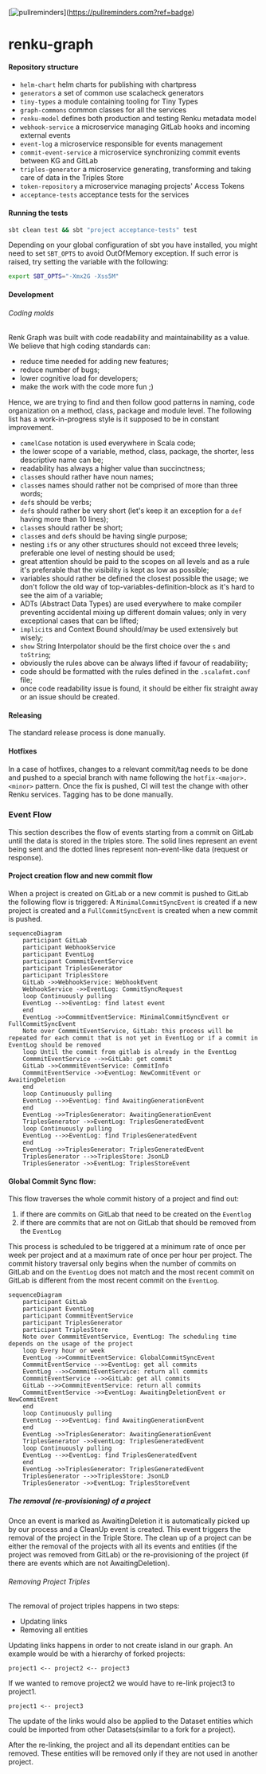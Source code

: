 \[![pullreminders](https://pullreminders.com/badge.svg)](https://pullreminders.com?ref=badge)

# renku-graph

#### Repository structure

- `helm-chart` helm charts for publishing with chartpress
- `generators` a set of common use scalacheck generators
- `tiny-types` a module containing tooling for Tiny Types
- `graph-commons` common classes for all the services
- `renku-model` defines both production and testing Renku metadata model
- `webhook-service` a microservice managing GitLab hooks and incoming external events
- `event-log` a microservice responsible for events management
- `commit-event-service` a microservice synchronizing commit events between KG and GitLab
- `triples-generator` a microservice generating, transforming and taking care of data in the Triples Store
- `token-repository` a microservice managing projects' Access Tokens
- `acceptance-tests` acceptance tests for the services

#### Running the tests

```bash
sbt clean test && sbt "project acceptance-tests" test
```

Depending on your global configuration of sbt you have installed, you might need to set `SBT_OPTS` to avoid OutOfMemory exception. 
If such error is raised, try setting the variable with the following:

```bash
export SBT_OPTS="-Xmx2G -Xss5M"
```

#### Development

###### Coding molds

Renk Graph was built with code readability and maintainability as a value. We believe that high coding standards can:
* reduce time needed for adding new features;
* reduce number of bugs;
* lower cognitive load for developers;
* make the work with the code more fun ;)

Hence, we are trying to find and then follow good patterns in naming, code organization on a method, class, package and module level. The following list has a work-in-progress style is it supposed to be in constant improvement.
* `camelCase` notation is used everywhere in Scala code;
* the lower scope of a variable, method, class, package, the shorter, less descriptive name can be;
* readability has always a higher value than succinctness;
* `class`es should rather have noun names;
* `class`es names should rather not be comprised of more than three words;
* `def`s should be verbs;
* `def`s should rather be very short (let's keep it an exception for a `def` having more than 10 lines);
* `class`es should rather be short;
* `class`es and `def`s should be having single purpose;
* nesting `if`s or any other structures should not exceed three levels; preferable one level of nesting should be used;
* great attention should be paid to the scopes on all levels and as a rule it's preferable that the visibility is kept as low as possible;
* variables should rather be defined the closest possible the usage; we don't follow the old way of top-variables-definition-block as it's hard to see the aim of a variable;
* ADTs (Abstract Data Types) are used everywhere to make compiler preventing accidental mixing up different domain values; only in very exceptional cases that can be lifted;
* `implicit`s and Context Bound should/may be used extensively but wisely;
* `show` String Interpolator should be the first choice over the `s` and `toString`; 
* obviously the rules above can be always lifted if favour of readability;
* code should be formatted with the rules defined in the `.scalafmt.conf` file;
* once code readability issue is found, it should be either fix straight away or an issue should be created.

#### Releasing

The standard release process is done manually.

#### Hotfixes

In a case of hotfixes, changes to a relevant commit/tag needs to be done and pushed to a special branch with name
following the `hotfix-<major>.<minor>` pattern. Once the fix is pushed, CI will test the change with other Renku
services. Tagging has to be done manually.

### Event Flow

This section describes the flow of events starting from a commit on GitLab until the data is stored in the triples
store. The solid lines represent an event being sent and the dotted lines represent non-event-like data (request or
response).

#### Project creation flow and new commit flow

When a project is created on GitLab or a new commit is pushed to GitLab the following flow is triggered:
A `MinimalCommitSyncEvent` is created if a new project is created and a `FullCommitSyncEvent` is created when a new
commit is pushed.

```mermaid
sequenceDiagram
    participant GitLab
    participant WebhookService
    participant EventLog
    participant CommmitEventService
    participant TriplesGenerator
    participant TriplesStore
    GitLab ->>WebhookService: WebhookEvent
    WebhookService ->>EventLog: CommitSyncRequest 
    loop Continuously pulling
    EventLog -->>EventLog: find latest event 
    end
    EventLog ->>CommmitEventService: MinimalCommitSyncEvent or FullCommitSyncEvent
    Note over CommmitEventService, GitLab: this process will be repeated for each commit that is not yet in EventLog or if a commit in EventLog should be removed
    loop Until the commit from gitlab is already in the EventLog
    CommmitEventService -->>GitLab: get commit
    GitLab ->>CommmitEventService: CommitInfo
    CommmitEventService ->>EventLog: NewCommitEvent or AwaitingDeletion
    end
    loop Continuously pulling
    EventLog -->>EventLog: find AwaitingGenerationEvent
    end
    EventLog ->>TriplesGenerator: AwaitingGenerationEvent
    TriplesGenerator ->>EventLog: TriplesGeneratedEvent
    loop Continuously pulling
    EventLog -->>EventLog: find TriplesGeneratedEvent
    end
    EventLog ->>TriplesGenerator: TriplesGeneratedEvent
    TriplesGenerator -->>TriplesStore: JsonLD
    TriplesGenerator ->>EventLog: TriplesStoreEvent
```

#### Global Commit Sync flow:

This flow traverses the whole commit history of a project and find out:

1. if there are commits on GitLab that need to be created on the `Eventlog`
2. if there are commits that are not on GitLab that should be removed from the `EventLog`

This process is scheduled to be triggered at a minimum rate of once per week per project and at a maximum rate of once
per hour per project. The commit history traversal only begins when the number of commits on GitLab and on
the `EventLog` does not match and the most recent commit on GitLab is different from the most recent commit on
the `EventLog`.

```mermaid
sequenceDiagram
    participant GitLab
    participant EventLog
    participant CommmitEventService
    participant TriplesGenerator
    participant TriplesStore
    Note over CommmitEventService, EventLog: The scheduling time depends on the usage of the project
    loop Every hour or week
    EventLog ->>CommmitEventService: GlobalCommitSyncEvent
    CommmitEventService -->>EventLog: get all commits
    EventLog -->>CommmitEventService: return all commits
    CommmitEventService -->>GitLab: get all commits
    GitLab -->>CommmitEventService: return all commits
    CommmitEventService ->>EventLog: AwaitingDeletionEvent or NewCommitEvent
    end
    loop Continuously pulling
    EventLog -->>EventLog: find AwaitingGenerationEvent
    end
    EventLog ->>TriplesGenerator: AwaitingGenerationEvent
    TriplesGenerator ->>EventLog: TriplesGeneratedEvent
    loop Continuously pulling
    EventLog -->>EventLog: find TriplesGeneratedEvent
    end
    EventLog ->>TriplesGenerator: TriplesGeneratedEvent
    TriplesGenerator -->>TriplesStore: JsonLD
    TriplesGenerator ->>EventLog: TriplesStoreEvent
```
##### The removal (re-provisioning) of a project

Once an event is marked as AwaitingDeletion it is automatically picked up by our process and a CleanUp event is created. 
This event triggers the removal of the project in the Triple Store. The clean up of a project can be either the removal of the projects with all its events and entities (if the project was removed from GitLab) or the re-provisioning of the project (if there are events which are not AwaitingDeletion).

###### Removing Project Triples

The removal of project triples happens in two steps:
 - Updating links
 - Removing all entities

Updating links happens in order to not create island in our graph. An example would be with a hierarchy of forked projects:

`project1 <-- project2 <-- project3`

If we wanted to remove project2 we would have to re-link project3 to project1.

`project1 <-- project3`

The update of the links would also be applied to the Dataset entities which could be imported from other Datasets(similar to a fork for a project).

After the re-linking, the project and all its dependant entities can be removed. These entities will be removed only if they are not used in another project.
